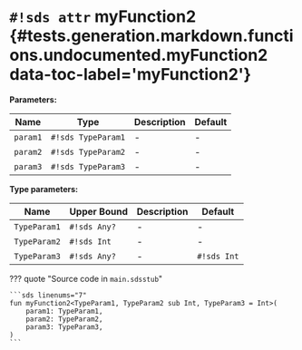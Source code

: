 # `#!sds attr` myFunction2 {#tests.generation.markdown.functions.undocumented.myFunction2 data-toc-label='myFunction2'}

**Parameters:**

| Name | Type | Description | Default |
|------|------|-------------|---------|
| `param1` | `#!sds TypeParam1` | - | - |
| `param2` | `#!sds TypeParam2` | - | - |
| `param3` | `#!sds TypeParam3` | - | - |

**Type parameters:**

| Name | Upper Bound | Description | Default |
|------|-------------|-------------|---------|
| `TypeParam1` | `#!sds Any?` | - | - |
| `TypeParam2` | `#!sds Int` | - | - |
| `TypeParam3` | `#!sds Any?` | - | `#!sds Int` |

??? quote "Source code in `main.sdsstub`"

    ```sds linenums="7"
    fun myFunction2<TypeParam1, TypeParam2 sub Int, TypeParam3 = Int>(
        param1: TypeParam1,
        param2: TypeParam2,
        param3: TypeParam3,
    )
    ```
